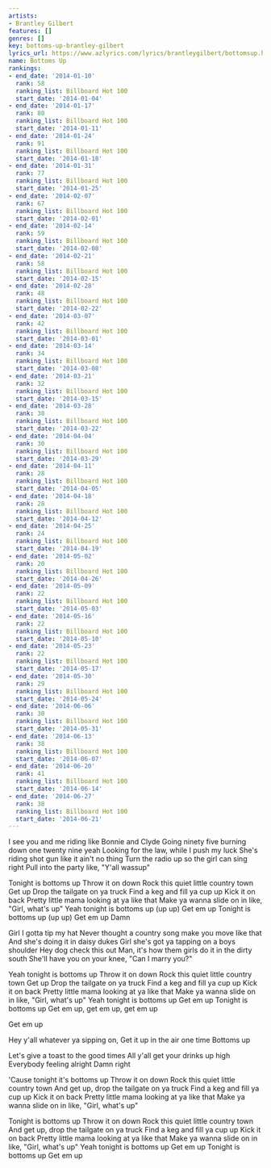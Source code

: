 ```yaml
---
artists:
- Brantley Gilbert
features: []
genres: []
key: bottoms-up-brantley-gilbert
lyrics_url: https://www.azlyrics.com/lyrics/brantleygilbert/bottomsup.html
name: Bottoms Up
rankings:
- end_date: '2014-01-10'
  rank: 58
  ranking_list: Billboard Hot 100
  start_date: '2014-01-04'
- end_date: '2014-01-17'
  rank: 80
  ranking_list: Billboard Hot 100
  start_date: '2014-01-11'
- end_date: '2014-01-24'
  rank: 91
  ranking_list: Billboard Hot 100
  start_date: '2014-01-18'
- end_date: '2014-01-31'
  rank: 77
  ranking_list: Billboard Hot 100
  start_date: '2014-01-25'
- end_date: '2014-02-07'
  rank: 67
  ranking_list: Billboard Hot 100
  start_date: '2014-02-01'
- end_date: '2014-02-14'
  rank: 59
  ranking_list: Billboard Hot 100
  start_date: '2014-02-08'
- end_date: '2014-02-21'
  rank: 58
  ranking_list: Billboard Hot 100
  start_date: '2014-02-15'
- end_date: '2014-02-28'
  rank: 48
  ranking_list: Billboard Hot 100
  start_date: '2014-02-22'
- end_date: '2014-03-07'
  rank: 42
  ranking_list: Billboard Hot 100
  start_date: '2014-03-01'
- end_date: '2014-03-14'
  rank: 34
  ranking_list: Billboard Hot 100
  start_date: '2014-03-08'
- end_date: '2014-03-21'
  rank: 32
  ranking_list: Billboard Hot 100
  start_date: '2014-03-15'
- end_date: '2014-03-28'
  rank: 30
  ranking_list: Billboard Hot 100
  start_date: '2014-03-22'
- end_date: '2014-04-04'
  rank: 30
  ranking_list: Billboard Hot 100
  start_date: '2014-03-29'
- end_date: '2014-04-11'
  rank: 28
  ranking_list: Billboard Hot 100
  start_date: '2014-04-05'
- end_date: '2014-04-18'
  rank: 28
  ranking_list: Billboard Hot 100
  start_date: '2014-04-12'
- end_date: '2014-04-25'
  rank: 24
  ranking_list: Billboard Hot 100
  start_date: '2014-04-19'
- end_date: '2014-05-02'
  rank: 20
  ranking_list: Billboard Hot 100
  start_date: '2014-04-26'
- end_date: '2014-05-09'
  rank: 22
  ranking_list: Billboard Hot 100
  start_date: '2014-05-03'
- end_date: '2014-05-16'
  rank: 22
  ranking_list: Billboard Hot 100
  start_date: '2014-05-10'
- end_date: '2014-05-23'
  rank: 22
  ranking_list: Billboard Hot 100
  start_date: '2014-05-17'
- end_date: '2014-05-30'
  rank: 29
  ranking_list: Billboard Hot 100
  start_date: '2014-05-24'
- end_date: '2014-06-06'
  rank: 30
  ranking_list: Billboard Hot 100
  start_date: '2014-05-31'
- end_date: '2014-06-13'
  rank: 38
  ranking_list: Billboard Hot 100
  start_date: '2014-06-07'
- end_date: '2014-06-20'
  rank: 41
  ranking_list: Billboard Hot 100
  start_date: '2014-06-14'
- end_date: '2014-06-27'
  rank: 38
  ranking_list: Billboard Hot 100
  start_date: '2014-06-21'
---
```


I see you and me riding like Bonnie and Clyde
Going ninety five burning down one twenty nine yeah
Looking for the law, while I push my luck
She's riding shot gun like it ain't no thing
Turn the radio up so the girl can sing right
Pull into the party like, "Y'all wassup"

Tonight is bottoms up
Throw it on down
Rock this quiet little country town
Get up
Drop the tailgate on ya truck
Find a keg and fill ya cup up
Kick it on back
Pretty little mama looking at ya like that
Make ya wanna slide on in like, "Girl, what's up"
Yeah tonight is bottoms up (up up)
Get em up
Tonight is bottoms up (up up)
Get em up
Damn

Girl I gotta tip my hat
Never thought a country song make you move like that
And she's doing it in daisy dukes
Girl she's got ya tapping on a boys shoulder
Hey dog check this out
Man, it's how them girls do it in the dirty south
She'll have you on your knee, "Can I marry you?"

Yeah tonight is bottoms up
Throw it on down
Rock this quiet little country town
Get up
Drop the tailgate on ya truck
Find a keg and fill ya cup up
Kick it on back
Pretty little mama looking at ya like that
Make ya wanna slide on in like, "Girl, what's up"
Yeah tonight is bottoms up
Get em up
Tonight is bottoms up
Get em up, get em up, get em up

Get em up

Hey y'all whatever ya sipping on,
Get it up in the air one time
Bottoms up

Let's give a toast to the good times
All y'all get your drinks up high
Everybody feeling alright
Damn right

'Cause tonight it's bottoms up
Throw it on down
Rock this quiet little country town
And get up, drop the tailgate on ya truck
Find a keg and fill ya cup up
Kick it on back
Pretty little mama looking at ya like that
Make ya wanna slide on in like, "Girl, what's up"

Tonight is bottoms up
Throw it on down
Rock this quiet little country town
And get up, drop the tailgate on ya truck
Find a keg and fill ya cup up
Kick it on back
Pretty little mama looking at ya like that
Make ya wanna slide on in like, "Girl, what's up"
Yeah tonight is bottoms up
Get em up
Tonight is bottoms up
Get em up



